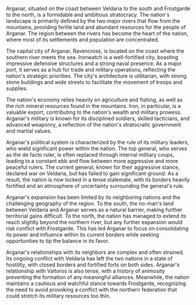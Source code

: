 Arganar, situated on the coast between Veldaria to the south and Frostgarde to the north, is a formidable and ambitious stratocracy. The nation's landscape is primarily defined by the two major rivers that flow from the mountains, providing fertile land and abundant resources for the people of Arganar. The region between the rivers has become the heart of the nation, where most of its settlements and population are concentrated.

The capital city of Arganar, Ravencross, is located on the coast where the southern river meets the sea. Ironwatch is a well-fortified city, boasting impressive defensive structures and a strong naval presence. As a major port, it serves as a hub for trade and military operations, reflecting the nation's strategic priorities. The city's architecture is utilitarian, with strong stone buildings and wide streets to facilitate the movement of troops and supplies.

The nation's economy relies heavily on agriculture and fishing, as well as the rich mineral resources found in the mountains. Iron, in particular, is a valuable export, contributing to the nation's wealth and military prowess. Arganar's military is known for its disciplined soldiers, skilled tacticians, and advanced weaponry, a reflection of the nation's stratocratic government and martial values.

Arganar's political system is characterized by the rule of its military leaders, who wield significant power within the nation. The top general, who serves as the de facto ruler, is often replaced through internal military coups, leading to a constant ebb and flow between more aggressive and more peaceful rulers. The current general, known for their aggressive stance, declared war on Veldaria, but has failed to gain significant ground. As a result, the nation is now locked in a tense stalemate, with its borders heavily fortified and an atmosphere of uncertainty surrounding the general's rule.

Arganar's expansion has been limited by its neighboring nations and the challenging geography of the region. To the south, the no-man's land between Veldaria and Arganar serves as a natural barrier, making further territorial gains difficult. To the north, the nation has managed to extend its reach slightly beyond the northern river, but any further expansion would risk conflict with Frostgarde. This has led Arganar to focus on consolidating its power and influence within its current borders while seeking opportunities to tip the balance in its favor.

Arganar's relationships with its neighbors are complex and often strained. Its ongoing conflict with Veldaria has left the two nations in a state of hostility, with closed borders and fortified forts on both sides. Arganar's relationship with Valtoros is also tense, with a history of animosity preventing the formation of any meaningful alliances. Meanwhile, the nation maintains a cautious and watchful stance towards Frostgarde, recognizing the need to avoid provoking a conflict with the northern federation that could stretch its military resources too thin.